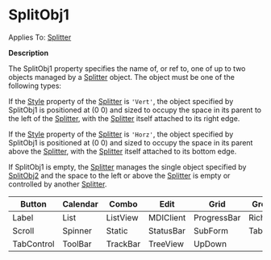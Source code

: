 




<h1 class="heading"><span class="name">SplitObj1</span></h1>

Applies To: [Splitter](./splitter.md)


**Description**


The SplitObj1 property specifies the name of, or ref to, one of up to two objects managed by a [Splitter](./splitter.md) object. The object must be one of the following types:


If the [Style](style.md) property of the [Splitter](./splitter.md) is `'Vert'`, the object specified by SplitObj1 is positioned at (0 0) and sized to occupy the space in its parent to the left of the [Splitter](./splitter.md), with the [Splitter](./splitter.md) itself attached to its right edge.


If the [Style](style.md) property of the [Splitter](./splitter.md) is `'Horz'`, the object specified by SplitObj1 is positioned at (0 0) and sized to occupy the space in its parent above the [Splitter](./splitter.md), with the [Splitter](./splitter.md) itself attached to its bottom edge.


If SplitObj1 is empty, the [Splitter](./splitter.md) manages the single object specified by [SplitObj2](splitobj2.md) and the space to the left or above the [Splitter](./splitter.md) is empty or controlled by another [Splitter](./splitter.md).



| Button | Calendar | Combo | Edit | Grid | Group |
| --- | --- | --- | --- | --- | ---  |
| Label | List | ListView | MDIClient | ProgressBar | RichEdit |
| Scroll | Spinner | Static | StatusBar | SubForm | TabBar |
| TabControl | ToolBar | TrackBar | TreeView | UpDown |  |



